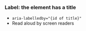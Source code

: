 ### Label: the element has a title

* `aria-labelledby="{id of title}"`
* Read aloud by screen readers
